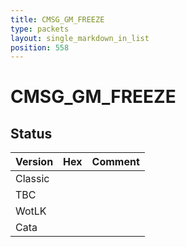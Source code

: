 ```yaml
---
title: CMSG_GM_FREEZE
type: packets
layout: single_markdown_in_list
position: 558
---
```


# CMSG_GM_FREEZE

## Status

Version | Hex | Comment
---------- | ---------- | ---------- 
Classic |  |  
TBC |  |  
WotLK |  |  
Cata |  |  
